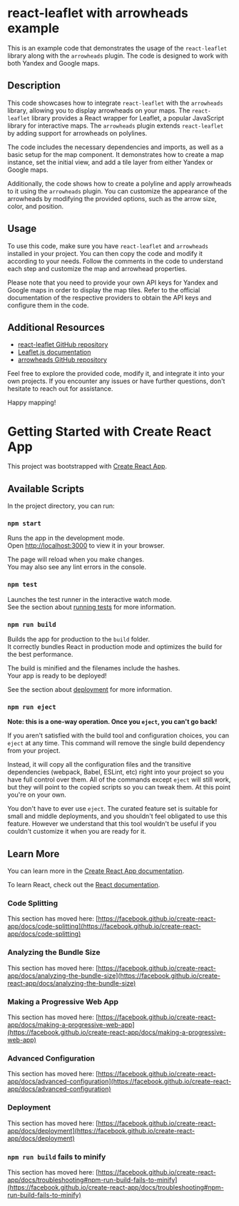 # react-leaflet with arrowheads example

This is an example code that demonstrates the usage of the `react-leaflet` library along with the `arrowheads` plugin. The code is designed to work with both Yandex and Google maps.

## Description

This code showcases how to integrate `react-leaflet` with the `arrowheads` library, allowing you to display arrowheads on your maps. The `react-leaflet` library provides a React wrapper for Leaflet, a popular JavaScript library for interactive maps. The `arrowheads` plugin extends `react-leaflet` by adding support for arrowheads on polylines.

The code includes the necessary dependencies and imports, as well as a basic setup for the map component. It demonstrates how to create a map instance, set the initial view, and add a tile layer from either Yandex or Google maps.

Additionally, the code shows how to create a polyline and apply arrowheads to it using the `arrowheads` plugin. You can customize the appearance of the arrowheads by modifying the provided options, such as the arrow size, color, and position.

## Usage

To use this code, make sure you have `react-leaflet` and `arrowheads` installed in your project. You can then copy the code and modify it according to your needs. Follow the comments in the code to understand each step and customize the map and arrowhead properties.

Please note that you need to provide your own API keys for Yandex and Google maps in order to display the map tiles. Refer to the official documentation of the respective providers to obtain the API keys and configure them in the code.

## Additional Resources

- [react-leaflet GitHub repository](https://github.com/PaulLeCam/react-leaflet)
- [Leaflet.js documentation](https://leafletjs.com/reference-1.7.1.html)
- [arrowheads GitHub repository](https://github.com/ewoken/Leaflet.Arrowheads)

Feel free to explore the provided code, modify it, and integrate it into your own projects. If you encounter any issues or have further questions, don't hesitate to reach out for assistance.

Happy mapping!

# Getting Started with Create React App

This project was bootstrapped with [Create React App](https://github.com/facebook/create-react-app).

## Available Scripts

In the project directory, you can run:

### `npm start`

Runs the app in the development mode.\
Open [http://localhost:3000](http://localhost:3000) to view it in your browser.

The page will reload when you make changes.\
You may also see any lint errors in the console.

### `npm test`

Launches the test runner in the interactive watch mode.\
See the section about [running tests](https://facebook.github.io/create-react-app/docs/running-tests) for more information.

### `npm run build`

Builds the app for production to the `build` folder.\
It correctly bundles React in production mode and optimizes the build for the best performance.

The build is minified and the filenames include the hashes.\
Your app is ready to be deployed!

See the section about [deployment](https://facebook.github.io/create-react-app/docs/deployment) for more information.

### `npm run eject`

**Note: this is a one-way operation. Once you `eject`, you can't go back!**

If you aren't satisfied with the build tool and configuration choices, you can `eject` at any time. This command will remove the single build dependency from your project.

Instead, it will copy all the configuration files and the transitive dependencies (webpack, Babel, ESLint, etc) right into your project so you have full control over them. All of the commands except `eject` will still work, but they will point to the copied scripts so you can tweak them. At this point you're on your own.

You don't have to ever use `eject`. The curated feature set is suitable for small and middle deployments, and you shouldn't feel obligated to use this feature. However we understand that this tool wouldn't be useful if you couldn't customize it when you are ready for it.

## Learn More

You can learn more in the [Create React App documentation](https://facebook.github.io/create-react-app/docs/getting-started).

To learn React, check out the [React documentation](https://reactjs.org/).

### Code Splitting

This section has moved here: [https://facebook.github.io/create-react-app/docs/code-splitting](https://facebook.github.io/create-react-app/docs/code-splitting)

### Analyzing the Bundle Size

This section has moved here: [https://facebook.github.io/create-react-app/docs/analyzing-the-bundle-size](https://facebook.github.io/create-react-app/docs/analyzing-the-bundle-size)

### Making a Progressive Web App

This section has moved here: [https://facebook.github.io/create-react-app/docs/making-a-progressive-web-app](https://facebook.github.io/create-react-app/docs/making-a-progressive-web-app)

### Advanced Configuration

This section has moved here: [https://facebook.github.io/create-react-app/docs/advanced-configuration](https://facebook.github.io/create-react-app/docs/advanced-configuration)

### Deployment

This section has moved here: [https://facebook.github.io/create-react-app/docs/deployment](https://facebook.github.io/create-react-app/docs/deployment)

### `npm run build` fails to minify

This section has moved here: [https://facebook.github.io/create-react-app/docs/troubleshooting#npm-run-build-fails-to-minify](https://facebook.github.io/create-react-app/docs/troubleshooting#npm-run-build-fails-to-minify)
